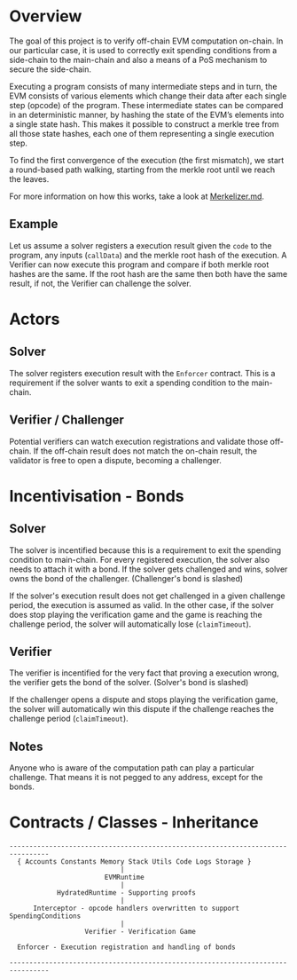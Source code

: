 # Overview
The goal of this project is to verify off-chain EVM computation on-chain.
In our particular case, it is used to correctly exit spending conditions from a side-chain to the main-chain
and also a means of a PoS mechanism to secure the side-chain.

Executing a program consists of many intermediate steps and in turn,
the EVM consists of various elements which change their data after each single step (opcode) of the program.
These intermediate states can be compared in an deterministic manner, by hashing the state of the EVM’s elements into a single state hash.
This makes it possible to construct a merkle tree from all those state hashes, each one of them representing a single execution step.

To find the first convergence of the execution (the first mismatch), we start a round-based path walking,
starting from the merkle root until we reach the leaves.

For more information on how this works, take a look at [Merkelizer.md](./Merkelizer.md).

## Example
Let us assume a solver registers a execution result given the `code` to the program, any inputs (`callData`) and the merkle root hash of the execution.
A Verifier can now execute this program and compare if both merkle root hashes are the same.
If the root hash are the same then both have the same result, if not, the Verifier can challenge the solver.


# Actors

## Solver
The solver registers execution result with the `Enforcer` contract.
This is a requirement if the solver wants to exit a spending condition to the main-chain.

## Verifier / Challenger
Potential verifiers can watch execution registrations and validate those off-chain.
If the off-chain result does not match the on-chain result, the validator is free to open a dispute, becoming a challenger.


# Incentivisation - Bonds

## Solver
The solver is incentified because this is a requirement to exit the spending condition to main-chain.
For every registered execution, the solver also needs to attach it with a bond.
If the solver gets challenged and wins, solver owns the bond of the challenger.
(Challenger's bond is slashed)

If the solver's execution result does not get challenged in a given challenge period, the execution is assumed as valid.
In the other case, if the solver does stop playing the verification game and the game is reaching the challenge period,
the solver will automatically lose (`claimTimeout`).

## Verifier
The verifier is incentified for the very fact that proving a execution wrong, the verifier gets the bond of the solver.
(Solver's bond is slashed)

If the challenger opens a dispute and stops playing the verification game, the solver will automatically win this dispute
if the challenge reaches the challenge period (`claimTimeout`).

## Notes
Anyone who is aware of the computation path can play a particular challenge.
That means it is not pegged to any address, except for the bonds.


# Contracts / Classes - Inheritance

```
--------------------------------------------------------------------------------
  { Accounts Constants Memory Stack Utils Code Logs Storage }
                            |
                        EVMRuntime
                            |
            HydratedRuntime - Supporting proofs
                            |
      Interceptor - opcode handlers overwritten to support SpendingConditions
                            |
                   Verifier - Verification Game

  Enforcer - Execution registration and handling of bonds

--------------------------------------------------------------------------------
```
